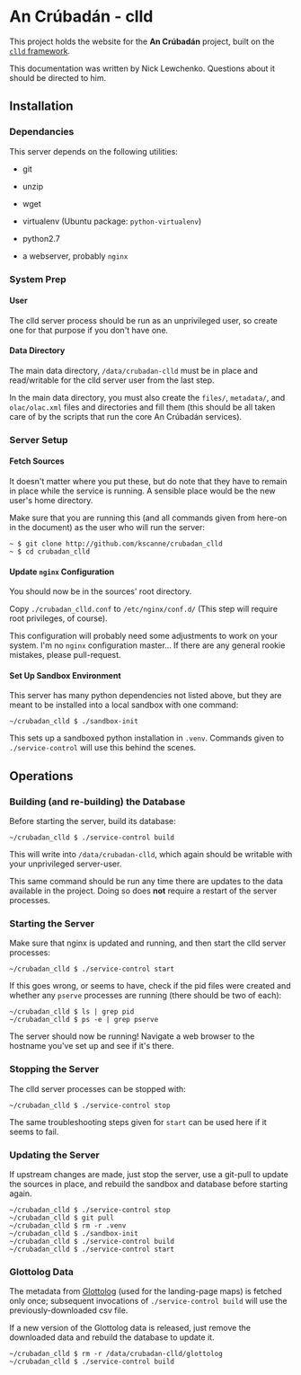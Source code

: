 # An Crúbadán - clld

This project holds the website for the **An Crúbadán** project, built
on the [```clld``` framework](http://clld.readthedocs.org/).

This documentation was written by Nick Lewchenko.  Questions about it
should be directed to him.

## Installation

### Dependancies

This server depends on the following utilities:

- git

- unzip

- wget

- virtualenv (Ubuntu package: ```python-virtualenv```)

- python2.7

- a webserver, probably ```nginx```

### System Prep

#### User

The clld server process should be run as an unprivileged user, so
create one for that purpose if you don't have one.

#### Data Directory

The main data directory, ```/data/crubadan-clld``` must be in place
and read/writable for the clld server user from the last step.

In the main data directory, you must also create the ```files/```,
```metadata/```, and ```olac/olac.xml``` files and directories and
fill them (this should be all taken care of by the scripts that run
the core An Crúbadán services).

### Server Setup

#### Fetch Sources

It doesn't matter where you put these, but do note that they have to
remain in place while the service is running.  A sensible place would
be the new user's home directory.

Make sure that you are running this (and all commands given from
here-on in the document) as the user who will run the server:

    ~ $ git clone http://github.com/kscanne/crubadan_clld
    ~ $ cd crubadan_clld

#### Update ```nginx``` Configuration

You should now be in the sources' root directory.

Copy ```./crubadan_clld.conf``` to ```/etc/nginx/conf.d/``` (This step
will require root privileges, of course).

This configuration will probably need some adjustments to work on your
system.  I'm no ```nginx``` configuration master...  If there are any
general rookie mistakes, please pull-request.

#### Set Up Sandbox Environment

This server has many python dependencies not listed above, but they
are meant to be installed into a local sandbox with one command:

    ~/crubadan_clld $ ./sandbox-init

This sets up a sandboxed python installation in ```.venv```.  Commands
given to ```./service-control``` will use this behind the scenes.


## Operations

### Building (and re-building) the Database

Before starting the server, build its database:

    ~/crubadan_clld $ ./service-control build

This will write into ```/data/crubadan-clld```, which again should be
writable with your unprivileged server-user.

This same command should be run any time there are updates to the data
available in the project.  Doing so does **not** require a restart of
the server processes.

### Starting the Server

Make sure that nginx is updated and running, and then start the clld
server processes:

    ~/crubadan_clld $ ./service-control start

If this goes wrong, or seems to have, check if the pid files were
created and whether any ```pserve``` processes are running (there
should be two of each):

    ~/crubadan_clld $ ls | grep pid
    ~/crubadan_clld $ ps -e | grep pserve

The server should now be running!  Navigate a web browser to the
hostname you've set up and see if it's there.

### Stopping the Server

The clld server processes can be stopped with:

    ~/crubadan_clld $ ./service-control stop

The same troubleshooting steps given for ```start``` can be used here
if it seems to fail.

### Updating the Server

If upstream changes are made, just stop the server, use a git-pull to
update the sources in place, and rebuild the sandbox and database
before starting again.

    ~/crubadan_clld $ ./service-control stop
    ~/crubadan_clld $ git pull
    ~/crubadan_clld $ rm -r .venv
    ~/crubadan_clld $ ./sandbox-init
    ~/crubadan_clld $ ./service-control build
    ~/crubadan_clld $ ./service-control start

### Glottolog Data

The metadata from [Glottolog](http://glottolog.org/meta/downloads)
(used for the landing-page maps) is fetched only once; subsequent
invocations of ```./service-control build``` will use the
previously-downloaded csv file.

If a new version of the Glottolog data is released, just remove the
downloaded data and rebuild the database to update it.

    ~/crubadan_clld $ rm -r /data/crubadan-clld/glottolog
    ~/crubadan_clld $ ./service-control build
